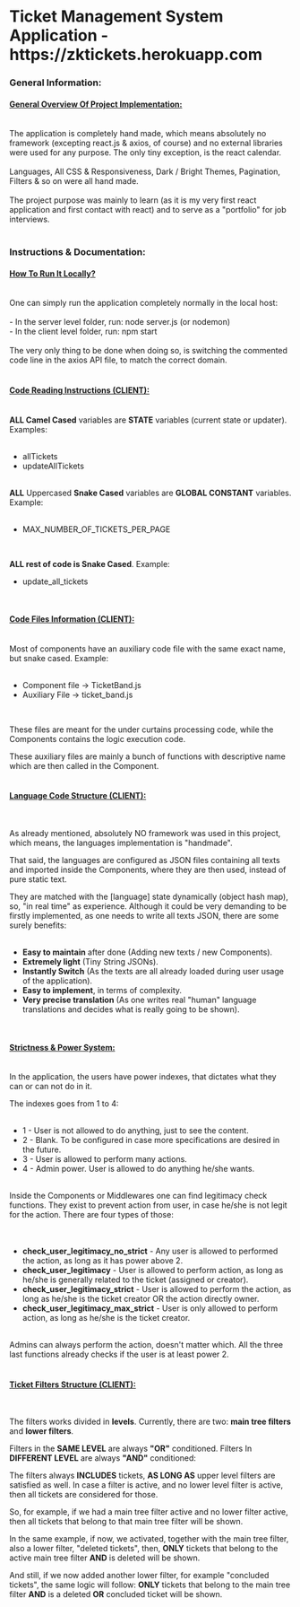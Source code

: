 <h1>Ticket Management System Application - https://zktickets.herokuapp.com</h1>

<h3>General Information:</h3>
<h4><ins>General Overview Of Project Implementation:</ins></h4>
</br>
The application is completely hand made, which means absolutely no framework (excepting react.js & axios, of course) and no external libraries were used for any purpose. The only tiny exception, is the react calendar.
</br>
</br>
Languages, All CSS & Responsiveness, Dark / Bright Themes, Pagination, Filters & so on were all hand made.
</br>
</br>
The project purpose was mainly to learn (as it is my very first react application and first contact with react) and to serve as a "portfolio" for job interviews.
</br>
</br>
<h3>Instructions & Documentation:</h3>
<h4><ins>How To Run It Locally?</ins></h4>
</br>
One can simply run the application completely normally in the local host:
</br>
</br>
- In the server level folder, run: node server.js (or nodemon)
</br>
- In the client level folder, run: npm start
</br>
</br>
The very only thing to be done when doing so, is switching the commented code line in the axios API file, to match the correct domain.
</br>
</br>
<h4><ins>Code Reading Instructions (CLIENT):</ins></h4>
</br>
<strong>ALL Camel Cased</strong> variables are <strong>STATE</strong> variables (current state or updater). Examples:
</br>
</br>

- allTickets
- updateAllTickets
</br>
<strong>ALL</strong> Uppercased <strong>Snake Cased</strong> variables are <strong>GLOBAL CONSTANT</strong> variables. Example:
</br>
</br>

- MAX_NUMBER_OF_TICKETS_PER_PAGE
</br>

<strong>ALL rest of code is Snake Cased</strong>. Example:

- update_all_tickets
</br>

<h4><ins>Code Files Information (CLIENT):</ins></h4>
</br>
Most of components have an auxiliary code file with the same exact name, but snake cased. Example:
</br>
</br>

- Component file -> TicketBand.js
- Auxiliary File -> ticket_band.js
</br>

These files are meant for the under curtains processing code, while the Components contains the logic execution code.

These auxiliary files are mainly a bunch of functions with descriptive name which are then called in the Component.
</br>
</br>

<h4><ins>Language Code Structure (CLIENT):</ins></h4>
</br>

As already mentioned, absolutely NO framework was used in this project, which means, the languages implementation is "handmade".

That said, the languages are configured as JSON files containing all texts and imported inside the Components, where they are then used, instead of pure static text.

They are matched with the [language] state dynamically (object hash map), so, "in real time" as experience. Although it could be very demanding to be firstly implemented, as one needs to write all texts JSON, there are some surely benefits:
</br>
</br>

- <strong>Easy to maintain</strong> after done (Adding new texts / new Components).
- <strong>Extremely light</strong> (Tiny String JSONs).
- <strong>Instantly Switch</strong> (As the texts are all already loaded during user usage of the application).
- <strong>Easy to implement</strong>, in terms of complexity.
- <strong>Very precise translation</strong> (As one writes real "human" language translations and decides what is really going to be shown).
</br>
<h4><ins>Strictness & Power System:</ins></h4>
</br>
In the application, the users have power indexes, that dictates what they can or can not do in it. 
</br>

The indexes goes from 1 to 4:
</br>
</br>
- 1 - User is not allowed to do anything, just to see the content.
- 2 - Blank. To be configured in case more specifications are desired in the future.
- 3 - User is allowed to perform many actions.
- 4 - Admin power. User is allowed to do anything he/she wants.
</br>
Inside the Components or Middlewares one can find legitimacy check functions. They exist to prevent action from user, in case he/she is not legit for the action. There are four types of those:
</br>
</br>
</br>

- <strong>check_user_legitimacy_no_strict</strong> - Any user is allowed to performed the action, as long as it has power above 2.
- <strong>check_user_legitimacy</strong> - User is allowed to perform action, as long as he/she is generally related to the ticket (assigned or creator).
- <strong>check_user_legitimacy_strict</strong> - User is allowed to perform the action, as long as he/she is the ticket creator OR the action directly owner.
- <strong>check_user_legitimacy_max_strict</strong> - User is only allowed to perform action, as long as he/she is the ticket creator.
</br>
Admins can always perform the action, doesn't matter which. All the three last functions already checks if the user is at least power 2. 
</br>
</br>
<h4><ins>Ticket Filters Structure (CLIENT):</ins></h4>
</br>

The filters works divided in <strong>levels</strong>. Currently, there are two: <strong>main tree filters</strong> and <strong>lower filters</strong>.

Filters in the <strong>SAME LEVEL</strong> are always <strong>"OR"</strong> conditioned. Filters In <strong>DIFFERENT LEVEL</strong> are always <strong>"AND"</strong> conditioned:

The filters always <strong>INCLUDES</strong> tickets, <strong>AS LONG AS</strong> upper level filters are satisfied as well. In case a filter is active, and no lower level filter is active, then all tickets are considered for those.

So, for example, if we had a main tree filter active and no lower filter active, then all tickets that belong to that main tree filter will be shown.

In the same example, if now, we activated, together with the main tree filter, also a lower filter, "deleted tickets", then, <strong>ONLY</strong> tickets that belong to the active main tree filter <strong>AND</strong> is deleted will be shown.

And still, if we now added another lower filter, for example "concluded tickets", the same logic will follow: <strong>ONLY</strong> tickets that belong to the main tree filter <strong>AND</strong> is a deleted <strong>OR</strong> concluded ticket will be shown.
